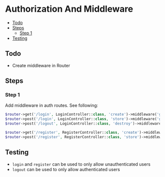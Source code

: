 # Authorization And Middleware <!-- omit from toc -->

- [Todo](#todo)
- [Steps](#steps)
  - [Step 1](#step-1)
- [Testing](#testing)

## Todo

- Create middleware in Router

## Steps

### Step 1

Add middleware in auth routes. See following:

```php
$router->get('/login', LoginController::class, 'create')->middleware('guest');
$router->post('/login', LoginController::class, 'store')->middleware('guest');
$router->post('/logout', LoginController::class, 'destroy')->middleware('auth');

$router->get('/register', RegisterController::class, 'create')->middleware('guest');
$router->post('/register', RegisterController::class, 'store')->middleware('guest');
```

## Testing

- `login` and `register` can be used to only allow unauthenticated users
- `logout` can be used to only allow authenticated users
